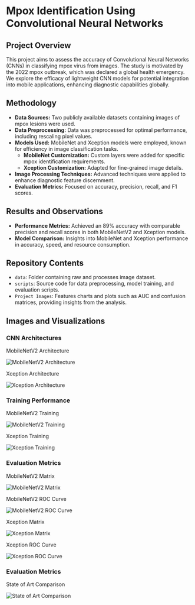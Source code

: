 # Mpox Identification Using Convolutional Neural Networks

## Project Overview
This project aims to assess the accuracy of Convolutional Neural Networks (CNNs) in classifying mpox virus from images. The study is motivated by the 2022 mpox outbreak, which was declared a global health emergency. We explore the efficacy of lightweight CNN models for potential integration into mobile applications, enhancing diagnostic capabilities globally.

## Methodology
- **Data Sources:** Two publicly available datasets containing images of mpox lesions were used.
- **Data Preprocessing:** Data was preprocessed for optimal performance, including rescaling pixel values.
- **Models Used:** MobileNet and Xception models were employed, known for efficiency in image classification tasks.
  - **MobileNet Customization:** Custom layers were added for specific mpox identification requirements.
  - **Xception Customization:** Adapted for fine-grained image details.
- **Image Processing Techniques:** Advanced techniques were applied to enhance diagnostic feature discernment.
- **Evaluation Metrics:** Focused on accuracy, precision, recall, and F1 scores.

## Results and Observations
- **Performance Metrics:** Achieved an 89% accuracy with comparable precision and recall scores in both MobileNetV2 and Xception models.
- **Model Comparison:** Insights into MobileNet and Xception performance in accuracy, speed, and resource consumption.

## Repository Contents
- `data`: Folder containing raw and processes image dataset.
- `scripts`: Source code for data preprocessing, model training, and evaluation scripts.
- `Project Images`: Features charts and plots such as AUC and confusion matrices, providing insights from the analysis.

## Images and Visualizations

### CNN Architectures
MobileNetV2 Architecture

![MobileNetV2 Architecture](https://github.com/comuilleoir/Mpox-ID-Project/blob/main/Project%20Images/Mobilenet_model_plot.png)

Xception Architecture

![Xception Architecture](https://github.com/comuilleoir/Mpox-ID-Project/blob/main/Project%20Images/Xception_model_plot.png)


### Training Performance
MobileNetV2 Training

![MobileNetV2 Training](https://github.com/comuilleoir/Mpox-ID-Project/blob/main/Project%20Images/Mobilenet_Fine%20Tuning%20Accuracy%20%2B%20Loss%20Curves.png)

Xception Training

![Xception Training](https://github.com/comuilleoir/Mpox-ID-Project/blob/main/Project%20Images/Xception_Fine%20Tuning%20Accuracy%20%2B%20Loss%20Curves.png)


### Evaluation Metrics
MobileNetV2 Matrix

![MobileNetV2 Matrix](https://github.com/comuilleoir/Mpox-ID-Project/blob/main/Project%20Images/Mobilenet_confusion%20matrix.png)

MobileNetV2 ROC Curve

![MobileNetV2 ROC Curve](https://github.com/comuilleoir/Mpox-ID-Project/blob/main/Project%20Images/Mobilenet_AUC.png)

Xception Matrix

![Xception Matrix](https://github.com/comuilleoir/Mpox-ID-Project/blob/main/Project%20Images/Xception_confusion%20matrix.png)

Xception ROC Curve

![Xception ROC Curve](https://github.com/comuilleoir/Mpox-ID-Project/blob/main/Project%20Images/Xception_AUC.png)

### Evaluation Metrics
State of Art Comparison

![State of Art Comparison](https://github.com/comuilleoir/Mpox-ID-Project/blob/main/Project%20Images/Camparison%20To%20State%20of%20Art.png)